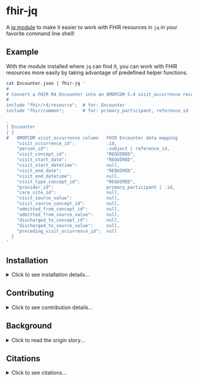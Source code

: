 [//]: # ( COMMENT: URL references used in this README)
[Coherent]: https://doi.org/10.3390/electronics11081199
[demo project]: https://github.com/barabo/fhir-to-omop-demo
[installation notes]: https://github.com/jqlang/jq?tab=readme-ov-file#installation
[jq module]: https://github.com/jqlang/jq?tab=readme-ov-file#installation


# fhir-jq
A [jq module] to make it easier to work with FHIR resources in `jq` in your
favorite command line shell!

## Example

With the module installed where `jq` can find it, you can work with FHIR
resources more easily by taking advantage of predefined helper functions.

```bash
cat Encounter.json | fhir-jq '
#
# Convert a FHIR R4 Encounter into an OMOPCDM 5.4 visit_occurrence record.
#
include "fhir/r4/resource";  # for: Encounter
include "fhir/common";       # for: primary_participant, reference_id

.
| Encounter 
| {
#   OMOPCDM visit_occurrence column   FHIR Encounter data mapping
    "visit_occurrence_id":            .id,
    "person_id":                      .subject | reference_id,
    "visit_concept_id":               "REQUIRED",
    "visit_start_date":               "REQUIRED",
    "visit_start_datetime":           null,
    "visit_end_date":                 "REQUIRED",
    "visit_end_datetime":             null,
    "visit_type_concept_id":          "REQUIRED",
    "provider_id":                    primary_participant | .id,
    "care_site_id":                   null,
    "visit_source_value":             null,
    "visit_source_concept_id":        null,
    "admitted_from_concept_id":       null,
    "admitted_from_source_value":     null,
    "discharged_to_concept_id":       null,
    "discharged_to_source_value":     null,
    "preceding_visit_occurrence_id":  null
  }
'
```

## Installation
<details><summary>Click to see installation details...</summary>

---
### Prerequisites
To use this `jq` module, you must first have `jq` installed.  Refer to the
source project for their [installation notes].

### Instructions
Instructions for 'Single User' and 'System Wide' are provided.

#### Single User
Place the contents of the `module` directory somewhere (anywhere) on your
system and define the following alias in your `.bashrc` (or `.zshrc`, or 
`.fishrc`, etc) file in your home directory.

As always, remember to source the file after you have made changes to it.

```bash
# The fhir-jq installation directory.
FHIR_JQ="~/.jq/fhir"
mkdir -p "${FHIR_JQ}"

##
# fhir-jq is used just like jq, but it injects the path to the fhir-jq
# module when invoked.  All other `jq` args are passed along to jq.
#
function fhir-jq() {
  jq -L "${FHIR_JQ}" "${@}"
}
```

From the directory where you downloaded the sources, copy the module files
into the destination directory:

```bash
cp -a "./module/fhir/*" "${FHIR_JQ}/"
```

| Tip |
| --- |
| If you set `FHIR_JQ="~/.jq/fhir"` and copy the module there, `jq` should be able to discover the it automatically, since `~/.jq` is included in the default module search path.  This means you won't need to use the `fhir-jq` shell function to `include` the module in your `jq` filters. |

| Warning(s) |
| ---------- |
| This module is still in _very early_ development **and is subject to change**. |
| If you already have custom logic in a `~/.jq` **file** (_not a directory_), you will have to put `fhir-jq` into a folder and use the `fhir-jq` shell function. |

#### System Wide

The default `jq` module search path is defined as:

```json
["~/.jq", "$ORIGIN/../lib/jq", "$ORIGIN/../lib"]
```
_Note: in this example, `${ORIGIN}` refers to the directory where `jq` is
installed.  Check `which jq` to see where that might be._

If you can place the `module` contents into any of these directories, `jq`
should be able to use the custom `fhir-jq` module functions without you
having to specify the `-L` flag when you invoke `jq`.

</details>

## Contributing
<details><summary>Click to see contribution details...</summary>

---
### Feedback
Thank you for giving this module a try - contributions are welcome!

#### Bugs
If you have found a bug, please submit an issue with the output of the
following command.

```bash
cat <<BUG_REPORT
<pre>
  uname -v: '$( uname -v )'
     SHELL: '${SHELL}'
  which jq: '$( which jq )'
     jq -V: '$( jq -V )'
   FHIR_JQ: '${FHIR_JQ}'
</pre>
BUG_REPORT
```

#### Submitting Issues
If you would like to request a feature to be implemented, please check the
existing issues before making a new request.

I am currently focusing on implementing functions to support working with
FHIR R4 input, but I welcome ideas about how to support other FHIR releases.

#### Submitting Pull Requests
Please fork this repository and create your pull request against the main
branch.  If there is an open issue that is addressed by your PR, please link
it in your PR.

### Prerequisites
There are no extra required packages or tools to be able to contribute to this project as `jq` has no installation dependencies!

### Project Layout
This section provides an overview of the project directory layout.  More
details may be found within `README.md` documents within each directory.

#### `module/`
The `module` directory contains all the files that are installed onto a users
system.

So, you can set your `${FHIR_JQ}` environment variable to resolve to a
`module` directory within a clone of this repo.  Then, by switching `git`
branches in your repo, you can test changes to the module dynamically.

```bash
# Example: cloning this repo into ~/code/fhir-jq/
mkdir -p ~/code/
cd ~/code/

# Clone via gh (or ssh / https, whatever works for you)
gh repo clone barabo/fhir-jq

# Update the env-var you specified in your shell .rc file.
export FHIR_JQ="~/code/fhir-jq/module"
```


#### `tests/`
`jq` natively supports running a series of simple tests which are read from
a file, which is passed to the `--run-tests` flag.  This module uses that
mechanism to test the provided code, so new features should include tests,
too.

```bash
./tests/run-all.sh
```

</details>

## Background
<details><summary>Click to read the origin story...</summary>

---

I was working on a [demo project] to convert FHIR resources formatted in
`.ndjson` from FHIR `R4` to an OMOPCDM tabular format.  I discovered the power
and flexibility of `jq` filters, and began writing lots of very
similar-looking and complex filter expressions to correctly select fields from
FHIR resources.  Then I discovered that `jq` supports custom functions, and
even loadable modules.  I started refactoring, and decided to move the logic
into a separate repo, since I think this part can stand on its own merit.

</details>

## Citations
<details><summary>Click to see citations...</summary>

---
### MITRE Health

This repo includes example FHIR resources that have been taken from the MITRE
Health [Coherent] data set, and should be cited according to their wishes.

🎉 Thank you, MITRE Health! 😘

If you download and use their data, remember to cite them!

```citation
Walonoski J, Hall D, Bates KM, Farris MH, Dagher J, Downs ME, Sivek RT,
Wellner B, Gregorowicz A, Hadley M, Campion FX, Levine L, Wacome K,
Emmer G, Kemmer A, Malik M, Hughes J, Granger E, Russell S.

The “Coherent Data Set”: Combining Patient Data and Imaging in a
Comprehensive, Synthetic Health Record.

Electronics. 2022; 11(8):1199.
```

https://doi.org/10.3390/electronics11081199

</details>
